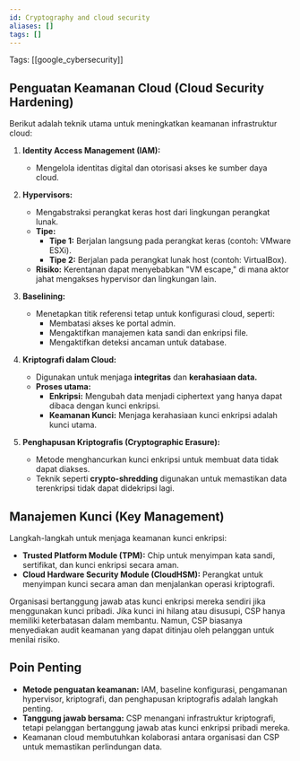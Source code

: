 ```yaml
---
id: Cryptography and cloud security
aliases: []
tags: []
---
```


Tags: [[google_cybersecurity]]

## Penguatan Keamanan Cloud (Cloud Security Hardening)

Berikut adalah teknik utama untuk meningkatkan keamanan infrastruktur cloud:

1. **Identity Access Management (IAM):**

   - Mengelola identitas digital dan otorisasi akses ke sumber daya cloud.

2. **Hypervisors:**

   - Mengabstraksi perangkat keras host dari lingkungan perangkat lunak.
   - **Tipe:**
     - **Tipe 1:** Berjalan langsung pada perangkat keras (contoh: VMware ESXi).
     - **Tipe 2:** Berjalan pada perangkat lunak host (contoh: VirtualBox).
   - **Risiko:** Kerentanan dapat menyebabkan "VM escape," di mana aktor jahat mengakses hypervisor dan lingkungan lain.

3. **Baselining:**

   - Menetapkan titik referensi tetap untuk konfigurasi cloud, seperti:
     - Membatasi akses ke portal admin.
     - Mengaktifkan manajemen kata sandi dan enkripsi file.
     - Mengaktifkan deteksi ancaman untuk database.

4. **Kriptografi dalam Cloud:**

   - Digunakan untuk menjaga **integritas** dan **kerahasiaan data.**
   - **Proses utama:**
     - **Enkripsi:** Mengubah data menjadi ciphertext yang hanya dapat dibaca dengan kunci enkripsi.
     - **Keamanan Kunci:** Menjaga kerahasiaan kunci enkripsi adalah kunci utama.

5. **Penghapusan Kriptografis (Cryptographic Erasure):**
   - Metode menghancurkan kunci enkripsi untuk membuat data tidak dapat diakses.
   - Teknik seperti **crypto-shredding** digunakan untuk memastikan data terenkripsi tidak dapat didekripsi lagi.

## Manajemen Kunci (Key Management)

Langkah-langkah untuk menjaga keamanan kunci enkripsi:

- **Trusted Platform Module (TPM):** Chip untuk menyimpan kata sandi, sertifikat, dan kunci enkripsi secara aman.
- **Cloud Hardware Security Module (CloudHSM):** Perangkat untuk menyimpan kunci secara aman dan menjalankan operasi kriptografi.

Organisasi bertanggung jawab atas kunci enkripsi mereka sendiri jika menggunakan kunci pribadi. Jika kunci ini hilang atau disusupi, CSP hanya memiliki keterbatasan dalam membantu. Namun, CSP biasanya menyediakan audit keamanan yang dapat ditinjau oleh pelanggan untuk menilai risiko.

## Poin Penting

- **Metode penguatan keamanan:** IAM, baseline konfigurasi, pengamanan hypervisor, kriptografi, dan penghapusan kriptografis adalah langkah penting.
- **Tanggung jawab bersama:** CSP menangani infrastruktur kriptografi, tetapi pelanggan bertanggung jawab atas kunci enkripsi pribadi mereka.
- Keamanan cloud membutuhkan kolaborasi antara organisasi dan CSP untuk memastikan perlindungan data.
